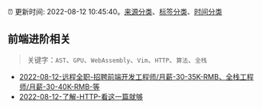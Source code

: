:alarm_clock: 更新时间: 2022-08-12 10:45:40。[来源分类](../README.md)、[标签分类](../TAGS.md)、[时间分类](../TIMELINE.md)

## 前端进阶相关


> 关键字：`AST`、`GPU`、`WebAssembly`、`Vim`、`HTTP`、`算法`、`全栈`



- [2022-08-12-远程全职-招聘前端开发工程师/月薪-30-35K-RMB、全栈工程师/月薪-30-40K-RMB-等](https://www.v2ex.com/t/872458) 
- [2022-08-12-了解-HTTP-看这一篇就够](https://toutiao.io/k/aqx4hy6) 